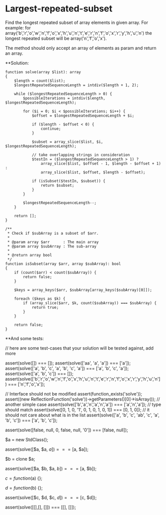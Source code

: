 # Largest-repeated-subset
Find the longest repeated subset of array elements in given array.
For example:
    for array('b','r','o','w','n','f','o','x','h','u','n','t','e','r','n','f','o','x','r','y','h','u','n')
    the longest repeated subset will be array('n','f','o','x').
 
The method should only accept an array of elements as param and return an array.

**Solution:

    function solve(array $list): array
    {
        $length = count($list);
        $longestRepeatedSequenceLength = intdiv($length + 1, 2);

        while ($longestRepeatedSequenceLength > 0) {
            $possibleIterations = intdiv($length, $longestRepeatedSequenceLength);
        
            for ($i = 0; $i < $possibleIterations; $i++) {
                $offset = $longestRepeatedSequenceLength + $i;

                if ($length - $offset < 0) {
                    continue;
                }

                $subset = array_slice($list, $i, $longestRepeatedSequenceLength);

                // take overlapping strings in consideration
                $testIn = ($longestRepeatedSequenceLength > 1) ?
                    array_slice($list, $offset - 1, $length - $offset + 1) :
                    array_slice($list, $offset, $length - $offset);

                if (isSubset($testIn, $subset)) {
                    return $subset;
                }
            }
        
            $longestRepeatedSequenceLength--;
        }

        return [];
    }
    
    /**
     * Check if $subArray is a subset of $arr.
     *
     * @param array $arr      : The main array
     * @param array $subArray : The sub-array
     *
     * @return array bool
     */
    function isSubset(array $arr, array $subArray): bool
    {
        if (count($arr) < count($subArray)) {
            return false;
        }
        
        $keys = array_keys($arr, $subArray[array_keys($subArray)[0]]);
    
        foreach ($keys as $k) {
            if (array_slice($arr, $k, count($subArray)) === $subArray) {
                return true;
            }
        }
    
        return false;
    }
    
**And some tests:

// here are some test-cases that your solution will be tested against, add more

assert(solve([]) === []);
assert(solve(['aa', 'a', 'a']) === ['a']);
assert(solve(['a', 'b', 'c', 'a', 'b', 'c', 'a']) === ['a', 'b', 'c', 'a']);
assert(solve(['a', 'b', 'c']) === []);
assert(solve(['b','r','o','w','n','f','o','x','h','u','n','t','e','r','n','f','o','x','r','y','h','u','n']) === ['n','f','o','x']);

// Interface should not be modified
assert(function_exists('solve'));
assert((new ReflectionFunction('solve'))->getParameters()[0]->isArray());
// another simple case
assert(solve(['b','a','n','a','n','a']) === ['a','n','a']);
// type should match
assert(solve([0, 1, 0, '1', 0, 1, 0, 1, 0, 1]) === [0, 1, 0]);
// it should not care about what is in the list
assert(solve(['a', 'b', 'c', 'ab', 'c', 'a', 'b', 'c']) === ['a', 'b', 'c']);

assert(solve([false, null, 0, false, null, '0']) === [false, null]);

$a = new StdClass();

assert(solve([$a, $a, $a]) === [$a, $a]);

$b = clone $a;

assert(solve([$a, $b, $a, $b]) === [$a, $b]);

$c = function($a) {};

$d = function($b) {};

assert(solve([$c, $d, $c, $d]) === [$c, $d]);

assert(solve([[],[], []]) === [[], []]);
